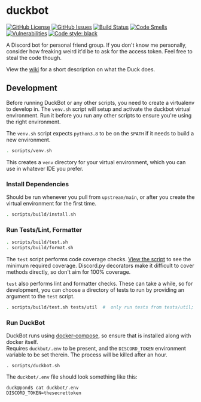 # duckbot
[![GitHub License](https://img.shields.io/github/license/chippers255/duckbot)](https://github.com/Chippers255/duckbot/blob/main/LICENSE)
[![GitHub Issues](https://img.shields.io/github/issues/chippers255/duckbot)](https://github.com/Chippers255/duckbot/issues)
[![Build Status](https://img.shields.io/github/workflow/status/Chippers255/duckbot/DuckBot%20CI)](https://github.com/Chippers255/duckbot/actions/workflows/python-package.yml)
[![Code Smells](https://sonarcloud.io/api/project_badges/measure?project=Chippers255_duckbot&metric=code_smells)](https://sonarcloud.io/dashboard?id=Chippers255_duckbot)
[![Vulnerabilities](https://sonarcloud.io/api/project_badges/measure?project=Chippers255_duckbot&metric=vulnerabilities)](https://sonarcloud.io/dashboard?id=Chippers255_duckbot)
[![Code style: black](https://img.shields.io/badge/code%20style-black-000000.svg)](https://github.com/psf/black)

A Discord bot for personal friend group. If you don't know me personally, consider how freaking weird it'd be to ask for the access token. Feel free to steal the code though.

View the [wiki](https://github.com/Chippers255/duckbot/wiki) for a short description on what the Duck does.

## Development
Before running DuckBot or any other scripts, you need to create a virtualenv to develop in. The `venv.sh` script will setup and activate the duckbot virtual environment. Run it before you run any other scripts to ensure you're using the right environment.

The `venv.sh` script expects `python3.8` to be on the `$PATH` if it needs to build a new environment.

```sh
. scripts/venv.sh
```

This creates a `venv` directory for your virtual environment, which you can use in whatever IDE you prefer.

### Install Dependencies
Should be run whenever you pull from `upstream/main`, or after you create the virtual environment for the first time.
```sh
. scripts/build/install.sh
```

### Run Tests/Lint, Formatter
```sh
. scripts/build/test.sh
. scripts/build/format.sh
```

The `test` script performs code coverage checks. [View the script](https://github.com/Chippers255/duckbot/blob/main/scripts/build/test.sh) to see the minimum required coverage. Discord.py decorators make it difficult to cover methods directly, so don't aim for 100% coverage.

`test` also performs lint and formatter checks. These can take a while, so for development, you can choose a directory of tests to run by providing an argument to the `test` script.
```sh
. scripts/build/test.sh tests/util  #  only run tests from tests/util; calculate code coverage for duckbot/util
```

### Run DuckBot
DuckBot runs using [docker-compose](https://docs.docker.com/compose/), so ensure that is installed along with docker itself.  
Requires `duckbut/.env` to be present, and the `DISCORD_TOKEN` environment variable to be set therein. The process will be killed after an hour.
```
. scripts/duckbot.sh
```

The `duckbot/.env` file should look something like this:
```
duck@pond$ cat duckbot/.env
DISCORD_TOKEN=thesecrettoken
```
